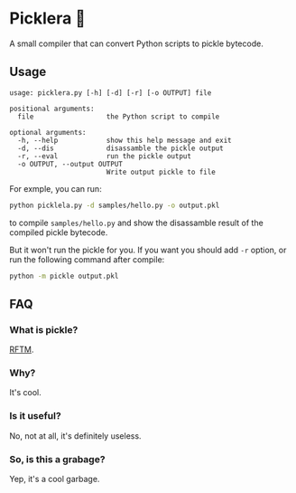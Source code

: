 # Picklera 🐰

A small compiler that can convert Python scripts to pickle bytecode. 

## Usage

```
usage: picklera.py [-h] [-d] [-r] [-o OUTPUT] file

positional arguments:
  file                  the Python script to compile

optional arguments:
  -h, --help            show this help message and exit
  -d, --dis             disassamble the pickle output
  -r, --eval            run the pickle output
  -o OUTPUT, --output OUTPUT
                        Write output pickle to file
```

For exmple, you can run:

```sh
python picklela.py -d samples/hello.py -o output.pkl
```

to compile `samples/hello.py` and show the disassamble result of the compiled pickle bytecode. 

But it won't run the pickle for you. If you want you should add `-r` option, or run the following command after compile:

```sh
python -m pickle output.pkl
```

## FAQ

### What is pickle?

[RFTM](https://docs.python.org/3/library/pickle.html).

### Why?

It's cool.

### Is it useful?

No, not at all, it's definitely useless.

### So, is this a grabage?

Yep, it's a cool garbage.

